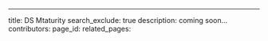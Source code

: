 ---
title: DS Mtaturity
search_exclude: true
description: coming soon...
contributors: 
page_id: 
related_pages: 
  
